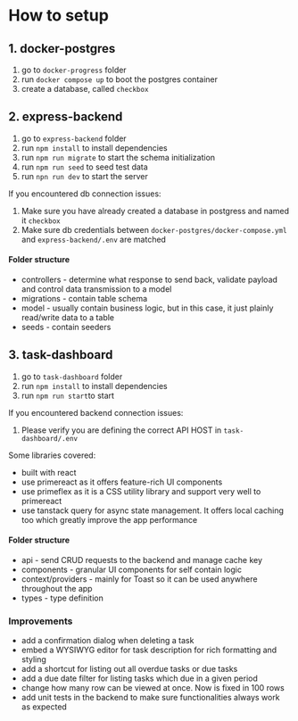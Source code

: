 # How to setup
## 1. docker-postgres
1. go to `docker-progress` folder
1. run `docker compose up` to boot the postgres container
1. create a database, called `checkbox`

## 2. express-backend
1. go to `express-backend` folder
1. run `npm install` to install dependencies
1. run `npm run migrate` to start the schema initialization
1. run `npm run seed` to seed test data
1. run `npn run dev` to start the server

If you encountered db connection issues:
1. Make sure you have already created a database in postgress and named it `checkbox`
2. Make sure db credentials between `docker-postgres/docker-compose.yml` and `express-backend/.env` are matched

#### Folder structure
- controllers - determine what response to send back, validate payload and control data transmission to a model
- migrations - contain table schema
- model - usually contain business logic, but in this case, it just plainly read/write data to a table
- seeds - contain seeders

## 3. task-dashboard
1. go to `task-dashboard` folder
1. run `npm install` to install dependencies
1. run `npm run start`to start

If you encountered backend connection issues:
1. Please verify you are defining the correct API HOST in `task-dashboard/.env`

Some libraries covered:
- built with react
- use primereact as it offers feature-rich UI components
- use primeflex as it is a CSS utility library and support very well to primereact
- use tanstack query for async state management. It offers local caching too which greatly improve the app performance

#### Folder structure
- api - send CRUD requests to the backend and manage cache key
- components - granular UI components for self contain logic
- context/providers - mainly for Toast so it can be used anywhere throughout the app
- types - type definition

### Improvements
- add a confirmation dialog when deleting a task
- embed a WYSIWYG editor for task description for rich formatting and styling
- add a shortcut for listing out all overdue tasks or due tasks
- add a due date filter for listing tasks which due in a given period
- change how many row can be viewed at once. Now is fixed in 100 rows
- add unit tests in the backend to make sure functionalities always work as expected